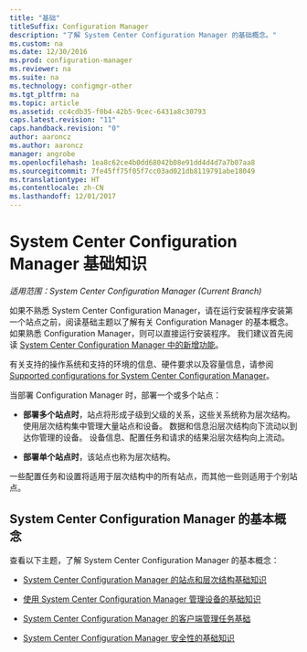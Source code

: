 ```yaml
---
title: "基础"
titleSuffix: Configuration Manager
description: "了解 System Center Configuration Manager 的基础概念。"
ms.custom: na
ms.date: 12/30/2016
ms.prod: configuration-manager
ms.reviewer: na
ms.suite: na
ms.technology: configmgr-other
ms.tgt_pltfrm: na
ms.topic: article
ms.assetid: cc4cdb35-f0b4-42b5-9cec-6431a8c30793
caps.latest.revision: "11"
caps.handback.revision: "0"
author: aaroncz
ms.author: aaroncz
manager: angrobe
ms.openlocfilehash: 1ea8c62ce4b0dd68042b08e91dd4d4d7a7b07aa8
ms.sourcegitcommit: 7fe45ff75f05f7cc03ad021db8119791abe18049
ms.translationtype: HT
ms.contentlocale: zh-CN
ms.lasthandoff: 12/01/2017
---
```

# <a name="fundamentals-of-system-center-configuration-manager"></a>System Center Configuration Manager 基础知识

*适用范围：System Center Configuration Manager (Current Branch)*

如果不熟悉 System Center Configuration Manager，请在运行安装程序安装第一个站点之前，阅读基础主题以了解有关 Configuration Manager 的基本概念。 如果熟悉 Configuration Manager，则可以直接运行安装程序。 我们建议首先阅读 [System Center Configuration Manager 中的新增功能](/sccm/core/plan-design/changes/what-has-changed-from-configuration-manager-2012)。  

 有关支持的操作系统和支持的环境的信息、硬件要求以及容量信息，请参阅 [Supported configurations for System Center Configuration Manager](../../core/plan-design/configs/supported-configurations.md)。  

 当部署 Configuration Manager 时，部署一个或多个站点：  

-   **部署多个站点时**，站点将形成子级到父级的关系，这些关系统称为层次结构。 使用层次结构集中管理大量站点和设备。  数据和信息沿层次结构向下流动以到达你管理的设备。 设备信息、配置任务和请求的结果沿层次结构向上流动。  

-   **部署单个站点时**，该站点也称为层次结构。  

 一些配置任务和设置将适用于层次结构中的所有站点，而其他一些则适用于个别站点。  

## <a name="fundamental-concepts-for-system-center-configuration-manager"></a>System Center Configuration Manager 的基本概念
查看以下主题，了解 System Center Configuration Manager 的基本概念：  

-   [System Center Configuration Manager 的站点和层次结构基础知识](../../core/understand/fundamentals-of-sites-and-hierarchies.md)  

-   [使用 System Center Configuration Manager 管理设备的基础知识](../../core/understand/fundamentals-of-managing-devices.md)  

-   [System Center Configuration Manager 的客户端管理任务基础](../../core/understand/fundamentals-of-client-management-tasks.md)  

-   [System Center Configuration Manager 安全性的基础知识](../../core/understand/fundamentals-of-security.md)  
